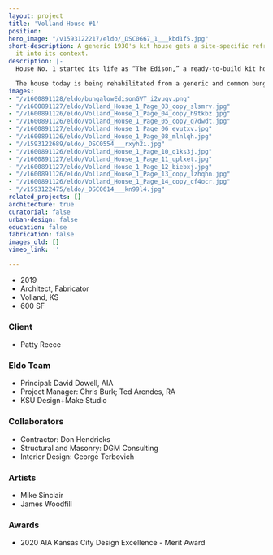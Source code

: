 ```yaml
---
layout: project
title: 'Volland House #1'
position: 
hero_image: "/v1593122217/eldo/_DSC0667_1___kbd1f5.jpg"
short-description: A generic 1930's kit house gets a site-specific refresh that locks
  it into its context.
description: |-
  House No. 1 started its life as “The Edison,” a ready-to-build kit house commonly sold by the Gordon Van-Tine company. It is likely that the house was delivered in the 30’s to Volland, KS on a train and assembled in its current position. The Edison was a two bedroom bungalow, described in the Van-Tine catalog as a “snug little home . . ., compact, easily heated, and with a room arrangement that is a wonderful space utilizer.” It was designed to be built anywhere and by anyone, regardless of local site conditions, limitations or qualities.

  The house today is being rehabilitated from a generic and common bungalow into a very specific and purposeful new artist studio and accommodation space for The Volland Foundation. Customizing the home is both careful and complicated requiring attention to  detail and subtle moves that expound upon the home’s original features. One such move is a custom designed and fabricated window box that replaced the two smaller windows on the south elevation, framing the view toward the The Volland General Store.
images:
- "/v1600891128/eldo/bungalowEdisonGVT_i2vuqv.png"
- "/v1600891127/eldo/Volland_House_1_Page_03_copy_slsmrv.jpg"
- "/v1600891126/eldo/Volland_House_1_Page_04_copy_h9tkbz.jpg"
- "/v1600891126/eldo/Volland_House_1_Page_05_copy_q7dwdt.jpg"
- "/v1600891127/eldo/Volland_House_1_Page_06_evutxv.jpg"
- "/v1600891126/eldo/Volland_House_1_Page_08_mlnlqh.jpg"
- "/v1593122689/eldo/_DSC0554___rxyh2i.jpg"
- "/v1600891126/eldo/Volland_House_1_Page_10_q1ks3j.jpg"
- "/v1600891127/eldo/Volland_House_1_Page_11_uplxet.jpg"
- "/v1600891127/eldo/Volland_House_1_Page_12_biebxj.jpg"
- "/v1600891126/eldo/Volland_House_1_Page_13_copy_lzhqhn.jpg"
- "/v1600891126/eldo/Volland_House_1_Page_14_copy_cf4ocr.jpg"
- "/v1593122475/eldo/_DSC0614___kn99l4.jpg"
related_projects: []
architecture: true
curatorial: false
urban-design: false
education: false
fabrication: false
images_old: []
vimeo_link: ''

---
```

* 2019
* Architect, Fabricator
* Volland, KS
* 600 SF

### Client

* Patty Reece

### Eldo Team

* Principal: David Dowell, AIA
* Project Manager: Chris Burk; Ted Arendes, RA
* KSU Design+Make Studio

### Collaborators

* Contractor: Don Hendricks
* Structural and Masonry: DGM Consulting
* Interior Design: George Terbovich

### Artists

* Mike Sinclair
* James Woodfill

### Awards

* 2020 AIA Kansas City Design Excellence - Merit Award